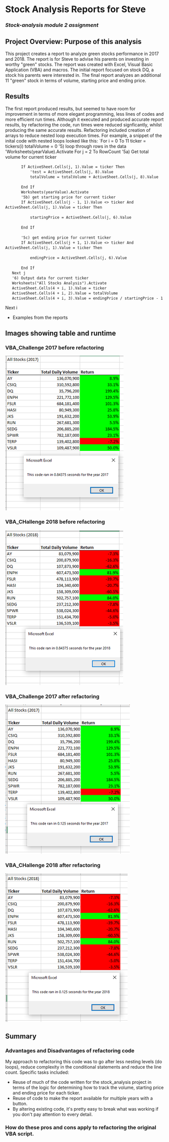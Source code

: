 # Stock Analysis Reports for Steve
### *Stock-analysis module 2 assignment*
## Project Overview: Purpose of this analysis
This project creates a report to analyze green stocks performance in 2017 and 2018.  The report is for Steve to advise his parents on investing in worthy "green" stocks.  The report was created with Excel, Visual Basic Application (VBA) and macros.  The initial report focused on stock DQ, a stock his parents were interested in. The final report analyzes an additional 11 "green" stock in terms of volume, starting price and ending price.
## Results
The first report produced results, but seemed to have room for improvement in terms of more elegant programming,
less lines of  codes and more efficient run times.  Although it executed and produced accurate report results, by refactoring the code, run times were reduced signficantly, whilst producing the same accurate results.
Refactoring included creation of arrays to reduce nested loop execution times.   For example, a snippet of the inital code with nested loops looked like this:
`For i = 0 To 11
       ticker = tickers(i)
       totalVolume = 0
       '5) loop through rows in the data
       'Worksheets(yearValue).Activate
       For j = 2 To RowCount
           '5a) Get total volume for current ticker

           If ActiveSheet.Cells(j, 1).Value = ticker Then
               'test = ActiveSheet.Cells(j, 8).Value
               totalVolume = totalVolume + ActiveSheet.Cells(j, 8).Value

           End If
           Worksheets(yearValue).Activate
           '5b) get starting price for current ticker
           If ActiveSheet.Cells(j - 1, 1).Value <> ticker And ActiveSheet.Cells(j, 1).Value = ticker Then

               startingPrice = ActiveSheet.Cells(j, 6).Value

           End If

           '5c) get ending price for current ticker
           If ActiveSheet.Cells(j + 1, 1).Value <> ticker And ActiveSheet.Cells(j, 1).Value = ticker Then

               endingPrice = ActiveSheet.Cells(j, 6).Value

           End If
       Next j
       '6) Output data for current ticker
       Worksheets("All Stocks Analysis").Activate
       ActiveSheet.Cells(4 + i, 1).Value = ticker
       ActiveSheet.Cells(4 + i, 2).Value = totalVolume
       ActiveSheet.Cells(4 + i, 3).Value = endingPrice / startingPrice - 1

   Next i
* Examples from the reports
## Images showing table and runtime
### VBA_Challenge 2017 before refactoring
![VBA 2017](resources/VBA_Challenge_2017before.PNG)
### VBA_CHallenge 2018 before refactoring
![VBA_Challenge 2018 with nested do loops took 0.84375 seconds to run.](resources/VBA_Challenge_2018before.PNG)
### VBA_Challenge 2017 after refactoring
![VBA_Challenge 2017 took 0.125 seconds to run.](resources/VBA_Challenge_2017.PNG)
### VBA_CHallenge 2018 after refactoring 
![VBA_Challenge 2017 took 0.125 seconds to run.](resources/VBA_Challenge_2018.PNG)
## Summary
### Advantages and Disadvantages of refactoring code
My approach to refactoring this code was to go after less nesting levels (do loops), reduce complexity in the conditional statements and reduce the line count.  Specific tasks included:
*  Reuse of much of the code written for the stock_analysis project in terms of the logic for determining how to track the volume, starting price and ending price for each ticker. 
* Reuse of code to make the report available for multiple years with a button.
* By altering existing code, it's pretty easy to break what was working if you don't pay attention to every detail.

### How do these pros and cons apply to refactoring the original VBA script.

